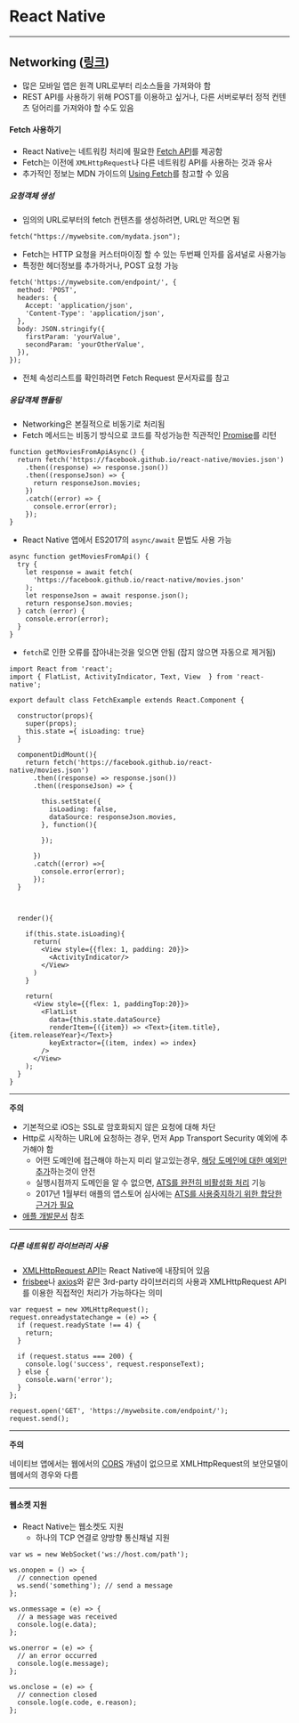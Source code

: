 React Native
============

---

Networking ([링크](https://facebook.github.io/react-native/docs/network.html))
------------------------------------------------------------------------

- 많은 모바일 앱은 원격 URL로부터 리소스들을 가져와야 함
- REST API를 사용하기 위해 POST를 이용하고 싶거나, 다른 서버로부터 정적 컨텐츠 덩어리를 가져와야 할 수도 있음


#### Fetch 사용하기

- React Native는 네트워킹 처리에 필요한 [Fetch API](https://developer.mozilla.org/en-US/docs/Web/API/Fetch_API)를 제공함
- Fetch는 이전에 `XMLHttpRequest`나 다른 네트워킹 API를 사용하는 것과 유사
- 추가적인 정보는 MDN 가이드의 [Using Fetch](https://developer.mozilla.org/en-US/docs/Web/API/Fetch_API/Using_Fetch)를 참고할 수 있음

##### 요청객체 생성
- 임의의 URL로부터의 fetch 컨텐츠를 생성하려면, URL만 적으면 됨

~~~
fetch("https://mywebsite.com/mydata.json");
~~~

- Fetch는 HTTP 요청을 커스터마이징 할 수 있는 두번째 인자를 옵셔널로 사용가능
- 특정한 헤더정보를 추가하거나, POST 요청 가능

~~~
fetch('https://mywebsite.com/endpoint/', {
  method: 'POST',
  headers: {
    Accept: 'application/json',
    'Content-Type': 'application/json',
  },
  body: JSON.stringify({
    firstParam: 'yourValue',
    secondParam: 'yourOtherValue',
  }),
});
~~~

- 전체 속성리스트를 확인하려면 Fetch Request 문서자료를 참고

##### 응답객체 핸들링

- Networking은 본질적으로 비동기로 처리됨
- Fetch 메서드는 비동기 방식으로 코드를 작성가능한 직관적인 [Promise](https://developer.mozilla.org/en-US/docs/Web/JavaScript/Reference/Global_Objects/Promise)를 리턴

~~~
function getMoviesFromApiAsync() {
  return fetch('https://facebook.github.io/react-native/movies.json')
    .then((response) => response.json())
    .then((responseJson) => {
      return responseJson.movies;
    })
    .catch((error) => {
      console.error(error);
    });
}
~~~

- React Native 앱에서 ES2017의 `async/await` 문법도 사용 가능

~~~
async function getMoviesFromApi() {
  try {
    let response = await fetch(
      'https://facebook.github.io/react-native/movies.json'
    );
    let responseJson = await response.json();
    return responseJson.movies;
  } catch (error) {
    console.error(error);
  }
}
~~~

- `fetch`로 인한 오류를 잡아내는것을 잊으면 안됨 (잡지 않으면 자동으로 제거됨)

~~~
import React from 'react';
import { FlatList, ActivityIndicator, Text, View  } from 'react-native';

export default class FetchExample extends React.Component {

  constructor(props){
    super(props);
    this.state ={ isLoading: true}
  }

  componentDidMount(){
    return fetch('https://facebook.github.io/react-native/movies.json')
      .then((response) => response.json())
      .then((responseJson) => {

        this.setState({
          isLoading: false,
          dataSource: responseJson.movies,
        }, function(){

        });

      })
      .catch((error) =>{
        console.error(error);
      });
  }



  render(){

    if(this.state.isLoading){
      return(
        <View style={{flex: 1, padding: 20}}>
          <ActivityIndicator/>
        </View>
      )
    }

    return(
      <View style={{flex: 1, paddingTop:20}}>
        <FlatList
          data={this.state.dataSource}
          renderItem={({item}) => <Text>{item.title}, {item.releaseYear}</Text>}
          keyExtractor={(item, index) => index}
        />
      </View>
    );
  }
}
~~~

---
**주의**

- 기본적으로 iOS는 SSL로 암호화되지 않은 요청에 대해 차단
- Http로 시작하는 URL에 요청하는 경우, 먼저 App Transport Security 예외에 추가해야 함
  - 어떤 도메인에 접근해야 하는지 미리 알고있는경우, [해당 도메인에 대한 예외만 추가](https://facebook.github.io/react-native/docs/integration-with-existing-apps.html#test-your-integration)하는것이 안전
  - 실행시점까지 도메인을 알 수 없으면, [ATS를 완전히 비활성화 처리](https://facebook.github.io/react-native/docs/integration-with-existing-apps.html#app-transport-security) 기능
  - 2017년 1월부터 애플의 앱스토어 심사에는 [ATS를 사용중지하기 위한 합당한 근거가 필요](https://forums.developer.apple.com/thread/48979)
- [애플 개발문서](https://developer.apple.com/library/ios/documentation/General/Reference/InfoPlistKeyReference/Articles/CocoaKeys.html#//apple_ref/doc/uid/TP40009251-SW33) 참조

---

##### 다른 네트워킹 라이브러리 사용

- [XMLHttpRequest API](https://developer.mozilla.org/en-US/docs/Web/API/XMLHttpRequest)는 React Native에 내장되어 있음
- [frisbee](https://github.com/niftylettuce/frisbee)나 [axios](https://github.com/mzabriskie/axios)와 같은 3rd-party 라이브러리의 사용과 XMLHttpRequest API를 이용한 직접적인 처리가 가능하다는 의미

~~~
var request = new XMLHttpRequest();
request.onreadystatechange = (e) => {
  if (request.readyState !== 4) {
    return;
  }

  if (request.status === 200) {
    console.log('success', request.responseText);
  } else {
    console.warn('error');
  }
};

request.open('GET', 'https://mywebsite.com/endpoint/');
request.send();
~~~

---
**주의**

  네이티브 앱에서는 웹에서의    [CORS](http://en.wikipedia.org/wiki/Cross-origin_resource_sharing) 개념이 없으므로 XMLHttpRequest의 보안모델이 웹에서의 경우와 다름 

---

#### 웹소켓 지원

- React Native는 웹소켓도 지원 
  - 하나의 TCP 연결로 양방향 통신채널 지원

~~~
var ws = new WebSocket('ws://host.com/path');

ws.onopen = () => {
  // connection opened
  ws.send('something'); // send a message
};

ws.onmessage = (e) => {
  // a message was received
  console.log(e.data);
};

ws.onerror = (e) => {
  // an error occurred
  console.log(e.message);
};

ws.onclose = (e) => {
  // connection closed
  console.log(e.code, e.reason);
};
~~~


